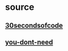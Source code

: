 # source

## [30secondsofcode](https://www.30secondsofcode.org/)

## [you-dont-need](https://github.com/you-dont-need/You-Dont-Need)
